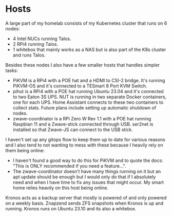 # Hosts

A large part of my homelab consists of my Kubernetes cluster that runs on 6 nodes:
* 4 Intel NUCs running Talos.
* 2 RPi4 running Talos.
* 1 whitebox that mainly works as a NAS but is also part of the K8s cluster and runs Talos.

Besides these nodes I also have a few smaller hosts that handles simpler tasks:
* PiKVM is a RPi4 with a POE hat and a HDMI to CSI-2 bridge. It's running PiKVM-OS and it's connected to a TESmart 8 Port KVM Switch.
* pihut is a RPi4 with a POE hat running Ubuntu 23.04 and it's connected to two Eaton 3S UPS. NUT is running in two separate Docker containers, one for each UPS. Home Assistant connects to these two containers to collect stats. Future plans include setting up automatic shutdown of nodes.
* zwave-coordinator is a RPi Zero W Rev 1.1 with a POE hat running Raspbian 11 and a Zwave-stick connected through USB. ser2net is installed so that Zwave-JS can connect to the USB stick.

I haven't set up any gitops flow to keep them up to date for various reasons and I also tend to not wanting to mess with these because I heavily rely on them being online:
* I haven't found a good way to do this for PiKVM and to quote the docs: "This is ONLY recommended if you need a feature...".
* The zwave-coordinator doesn't have many things running on it but an apt update should be enough but I would only do that if I absolutely need and when I have time to fix any issues that might occur. My smart home relies heavily on this host being online.

Kronos acts as a backup server that mostly is powered of and only powered on a weekly basis. Znapzend sends ZFS snapshots when Kronos is up and running. Kronos runs on Ubuntu 23.10 and its also a whitebox.
